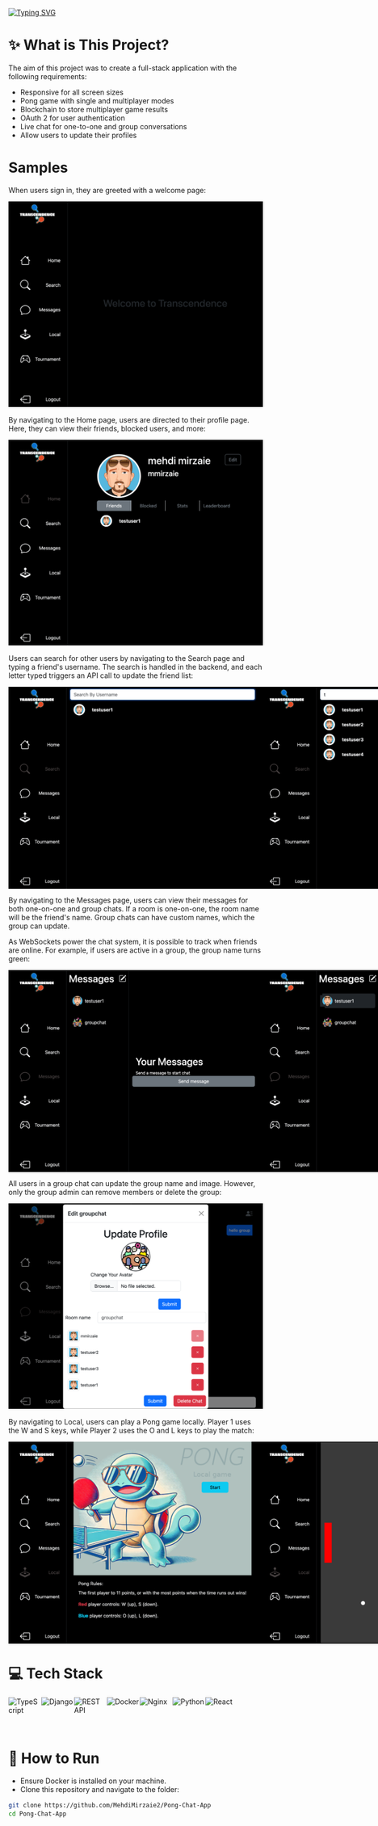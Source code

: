 [![Typing SVG](https://readme-typing-svg.demolab.com?font=Fira+Code&pause=1000&center=false&width=435&lines=Pong+%2F+Chat+Web+App)](https://git.io/typing-svg)

# :sparkles: What is This Project?

The aim of this project was to create a full-stack application with the following requirements:
<ul>
    <li>Responsive for all screen sizes</li>
    <li>Pong game with single and multiplayer modes</li>
    <li>Blockchain to store multiplayer game results</li>
    <li>OAuth 2 for user authentication</li>
    <li>Live chat for one-to-one and group conversations</li>
    <li>Allow users to update their profiles</li> 
</ul>

# Samples

<p>When users sign in, they are greeted with a welcome page:</p>

<img src="./images/welcome.png"></img>

<p>By navigating to the Home page, users are directed to their profile page. Here, they can view their friends, blocked users, and more:</p>

<img src="./images/profile.png"></img>

<p>Users can search for other users by navigating to the Search page and typing a friend's username. The search is handled in the backend, and each letter typed triggers an API call to update the friend list:</p>

<div style="display: flex; flex-direction: row; justify-content: space-between;">
    <img src="./images/firstfriend.png" width="500" height="400"></img>
    <img src="./images/listusers.png" width="500" height="400"></img>
</div>

<p>By navigating to the Messages page, users can view their messages for both one-on-one and group chats. If a room is one-on-one, the room name will be the friend's name. Group chats can have custom names, which the group can update. </p>

<p>As WebSockets power the chat system, it is possible to track when friends are online. For example, if users are active in a group, the group name turns green:</p>

<div style="display: flex; flex-direction: row; justify-content: space-between;">
    <img src="./images/chatnoroomselected.png" width="500" height="400"></img>
    <img src="./images/chat1-1.png" width="500" height="400"></img>
    <img src="./images/chatgroup.png" width="500" height="400"></img>
</div>

<p>All users in a group chat can update the group name and image. However, only the group admin can remove members or delete the group:</p>

<img src="./images/groupchatupdate.png"></img>

<p>By navigating to Local, users can play a Pong game locally. Player 1 uses the W and S keys, while Player 2 uses the O and L keys to play the match:</p>

<div style="display: flex; flex-direction: row; justify-content: space-between;">
    <img src="./images/pongstart.png" width="500" height="400"></img>
    <img src="./images/pongingame.png" width="500" height="400"></img>
</div>

# :computer: Tech Stack

<div style="display: flex; align-items: flex-start;">
    <img src="https://techstack-generator.vercel.app/ts-icon.svg" alt="TypeScript" width="65" height="65" />
    <img src="https://techstack-generator.vercel.app/django-icon.svg" alt="Django" width="65" height="65" />
    <img src="https://techstack-generator.vercel.app/restapi-icon.svg" alt="REST API" width="65" height="65" />
    <img src="https://techstack-generator.vercel.app/docker-icon.svg" alt="Docker" width="65" height="65" />
    <img src="https://techstack-generator.vercel.app/nginx-icon.svg" alt="Nginx" width="65" height="65" />
    <img src="https://techstack-generator.vercel.app/python-icon.svg" alt="Python" width="65" height="65" />
    <img src="https://techstack-generator.vercel.app/react-icon.svg" alt="React" width="65" height="65" />
</div>

# :construction_worker: How to Run

<ul>
    <li>Ensure Docker is installed on your machine.</li>
    <li>Clone this repository and navigate to the folder:</li>
</ul>

```bash
git clone https://github.com/MehdiMirzaie2/Pong-Chat-App
cd Pong-Chat-App
